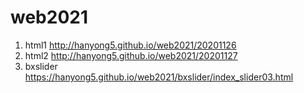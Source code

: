 # web2021
1. html1 http://hanyong5.github.io/web2021/20201126
1. html2 http://hanyong5.github.io/web2021/20201127
1. bxslider https://hanyong5.github.io/web2021/bxslider/index_slider03.html
